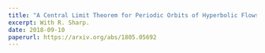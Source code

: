 ```yaml
---
title: "A Central Limit Theorem for Periodic Orbits of Hyperbolic Flows"
excerpt: With R. Sharp.
date: 2018-09-10
paperurl: https://arxiv.org/abs/1805.05692
---
```

